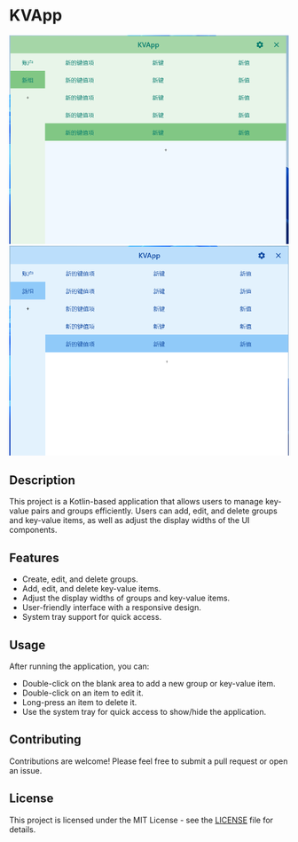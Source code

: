 # KVApp

![alt text](image.png)
![alt text](image-1.png)

## Description
This project is a Kotlin-based application that allows users to manage key-value pairs and groups efficiently. Users can add, edit, and delete groups and key-value items, as well as adjust the display widths of the UI components.

## Features
- Create, edit, and delete groups.
- Add, edit, and delete key-value items.
- Adjust the display widths of groups and key-value items.
- User-friendly interface with a responsive design.
- System tray support for quick access.

## Usage
After running the application, you can:
- Double-click on the blank area to add a new group or key-value item.
- Double-click on an item to edit it.
- Long-press an item to delete it.
- Use the system tray for quick access to show/hide the application.

## Contributing
Contributions are welcome! Please feel free to submit a pull request or open an issue.

## License
This project is licensed under the MIT License - see the [LICENSE](LICENSE) file for details.